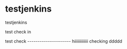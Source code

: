 # testjenkins
testjenkins


test check in


test check ----------------------
hiiiiiiiiiiiii
checking
ddddd
